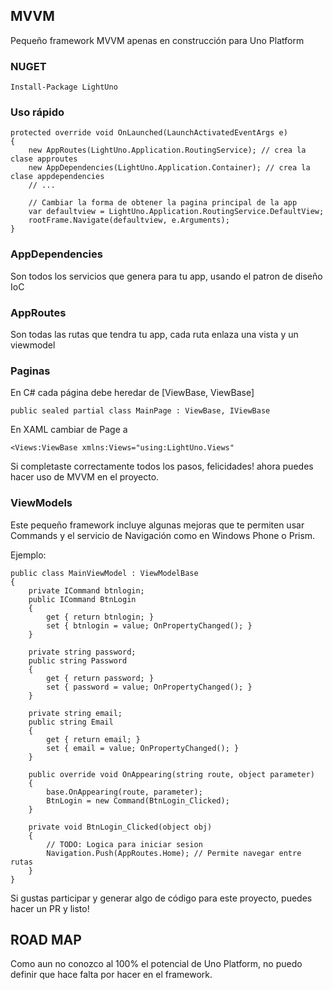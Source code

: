 ## MVVM
Pequeño framework MVVM apenas en construcción para Uno Platform

### NUGET
```
Install-Package LightUno
```

### Uso rápido
```
protected override void OnLaunched(LaunchActivatedEventArgs e)
{
    new AppRoutes(LightUno.Application.RoutingService); // crea la clase approutes
    new AppDependencies(LightUno.Application.Container); // crea la clase appdependencies
    // ...

    // Cambiar la forma de obtener la pagina principal de la app
    var defaultview = LightUno.Application.RoutingService.DefaultView;
    rootFrame.Navigate(defaultview, e.Arguments);
}
```

### AppDependencies
Son todos los servicios que genera para tu app, usando el patron de diseño IoC

### AppRoutes
Son todas las rutas que tendra tu app, cada ruta enlaza una vista y un viewmodel

### Paginas
En C# cada página debe heredar de [ViewBase, ViewBase]

```
public sealed partial class MainPage : ViewBase, IViewBase
```

En XAML cambiar de Page a
```
<Views:ViewBase xmlns:Views="using:LightUno.Views"
```

Si completaste correctamente todos los pasos, felicidades! ahora puedes hacer uso de MVVM en el proyecto.

### ViewModels
Este pequeño framework incluye algunas mejoras que te permiten usar Commands y el servicio de Navigación como en Windows Phone o Prism.

Ejemplo:
```
public class MainViewModel : ViewModelBase
{
    private ICommand btnlogin;
    public ICommand BtnLogin
    {
        get { return btnlogin; }
        set { btnlogin = value; OnPropertyChanged(); }
    }
    
    private string password;
    public string Password
    {
        get { return password; }
        set { password = value; OnPropertyChanged(); }
    }
    
    private string email;
    public string Email
    {
        get { return email; }
        set { email = value; OnPropertyChanged(); }
    }

    public override void OnAppearing(string route, object parameter)
    {
        base.OnAppearing(route, parameter);
        BtnLogin = new Command(BtnLogin_Clicked);
    }

    private void BtnLogin_Clicked(object obj)
    {
        // TODO: Logica para iniciar sesion
        Navigation.Push(AppRoutes.Home); // Permite navegar entre rutas
    }
}
```

Si gustas participar y generar algo de código para este proyecto, puedes hacer un PR y listo! 

## ROAD MAP
Como aun no conozco al 100% el potencial de Uno Platform, no puedo definir que hace falta por hacer en el framework.